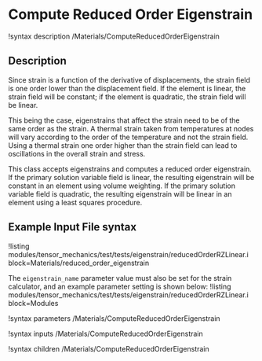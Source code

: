 # Compute Reduced Order Eigenstrain
!syntax description /Materials/ComputeReducedOrderEigenstrain

## Description
Since strain is a function of the derivative of displacements, the strain field is one order lower than the displacement field.  If the element is linear, the strain field will be constant; if the element is quadratic, the strain field will be linear.

This being the case, eigenstrains that affect the strain need to be of the same order as the strain.  A thermal strain taken from temperatures at nodes will vary according to the order of the temperature and not the strain field.  Using a thermal strain one order higher than the strain field can lead to oscillations in the overall strain and stress.

This class accepts eigenstrains and computes a reduced order eigenstrain.  If the primary solution variable field is linear, the resulting eigenstrain will be constant in an element using volume weighting.  If the primary solution variable field is quadratic, the resulting eigenstrain will be linear in an element using a least squares procedure.

## Example Input File syntax
!listing modules/tensor_mechanics/test/tests/eigenstrain/reducedOrderRZLinear.i block=Materials/reduced_order_eigenstrain

The `eigenstrain_name` parameter value must also be set for the strain calculator, and an example parameter setting is shown below:
!listing modules/tensor_mechanics/test/tests/eigenstrain/reducedOrderRZLinear.i block=Modules

!syntax parameters /Materials/ComputeReducedOrderEigenstrain

!syntax inputs /Materials/ComputeReducedOrderEigenstrain

!syntax children /Materials/ComputeReducedOrderEigenstrain
